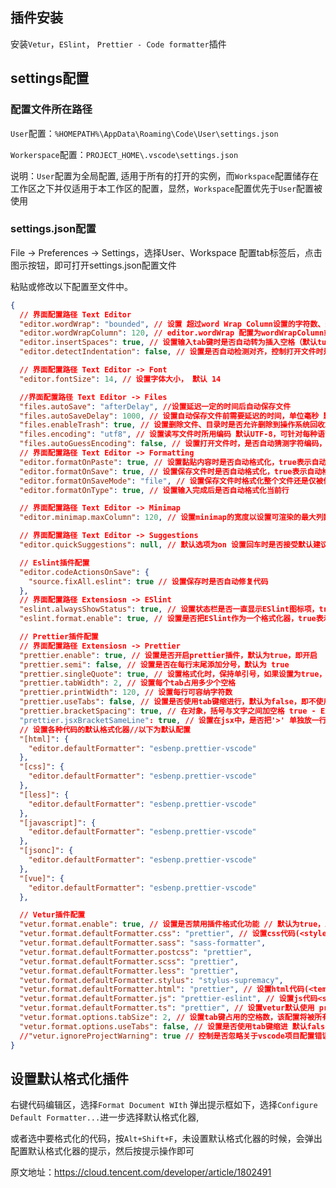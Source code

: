 
## 插件安装

安装`Vetur`，`ESlint`， `Prettier - Code formatter`插件

## settings配置

### 配置文件所在路径

`User`配置：`%HOMEPATH%\AppData\Roaming\Code\User\settings.json`

`Workerspace`配置：`PROJECT_HOME\.vscode\settings.json`

说明：`User`配置为全局配置, 适用于所有的打开的实例，而`Workspace`配置储存在工作区之下并仅适用于本工作区的配置，显然，`Workspace`配置优先于`User`配置被使用

### settings.json配置

File -> Preferences -> Settings，选择User、Workspace 配置tab标签后，点击图示按钮，即可打开settings.json配置文件

<!-- ![配置图]("../../public/assets/jckbl4ecjn.png" 配置图) -->

粘贴或修改以下配置至文件中。

```json
{
  // 界面配置路径 Text Editor
  "editor.wordWrap": "bounded", // 设置 超过word Wrap Column设置的字符数、达到视口最小宽度，时自动换行
  "editor.wordWrapColumn": 120, // editor.wordWrap 配置为wordWrapColumn或者bounded时起作用
  "editor.insertSpaces": true, // 设置输入tab键时是否自动转为插入空格（默认ture，即自动转空格）,当editor.detectIndentation配置为 true 时，该配置项将被自动覆盖
  "editor.detectIndentation": false, // 设置是否自动检测对齐，控制打开文件时是否基于文件内容，自动检测editor.tabSize 和editor.insertSpaces

  // 界面配置路径 Text Editor -> Font
  "editor.fontSize": 14, // 设置字体大小， 默认 14

  //界面配置路径 Text Editor -> Files
  "files.autoSave": "afterDelay", //设置延迟一定的时间后自动保存文件
  "files.autoSaveDelay": 1000, // 设置自动保存文件前需要延迟的时间，单位毫秒 默认1000
  "files.enableTrash": true, // 设置删除文件、目录时是否允许删除到操作系统回收站，默认为true，即允许
  "files.encoding": "utf8", // 设置读写文件时所用编码 默认UTF-8，可针对每种语言进行设置
  "files.autoGuessEncoding": false, // 设置打开文件时，是否自动猜测字符编码，默认false，即不自动猜测，可针对每种语言进行设置
  // 界面配置路径 Text Editor -> Formatting
  "editor.formatOnPaste": true, // 设置黏贴内容时是否自动格式化，true表示自动格式化，需要配置格式化器(formatter)才可使用
  "editor.formatOnSave": true, // 设置保存文件时是否自动格式化，true表示自动格式化,需要配置格式化器(formatter)才可使用
  "editor.formatOnSaveMode": "file", // 设置保存文件时格式化整个文件还是仅被修改处。该配置项仅在 "editor.formatOnPaste" 为 true时生效
  "editor.formatOnType": true, // 设置输入完成后是否自动格式化当前行

  // 界面配置路径 Text Editor -> Minimap
  "editor.minimap.maxColumn": 120, // 设置minimap的宽度以设置可渲染的最大列数，默认120

  // 界面配置路径 Text Editor -> Suggestions
  "editor.quickSuggestions": null, // 默认选项为on 设置回车时是否接受默认建议选项

  // Eslint插件配置
  "editor.codeActionsOnSave": {
    "source.fixAll.eslint": true // 设置保存时是否自动修复代码
  },
  // 界面配置路径 Extensiosn -> ESlint
  "eslint.alwaysShowStatus": true, // 设置状态栏是否一直显示ESlint图标项，true表示一直显示
  "eslint.format.enable": true, // 设置是否把ESlint作为一个格式化器，true表示启用

  // Prettier插件配置
  // 界面配置路径 Extensiosn -> Prettier
  "prettier.enable": true, // 设置是否开启prettier插件，默认为true，即开启
  "prettier.semi": false, // 设置是否在每行末尾添加分号，默认为 true
  "prettier.singleQuote": true, // 设置格式化时，保持单引号，如果设置为true，则单引号会自动变成双引号
  "prettier.tabWidth": 2, // 设置每个tab占用多少个空格
  "prettier.printWidth": 120, // 设置每行可容纳字符数
  "prettier.useTabs": false, // 设置是否使用tab键缩进行，默认为false，即不使用
  "prettier.bracketSpacing": true, // 在对象，括号与文字之间加空格 true - Example: { foo: bar }   false - Example: {foo: bar}， 默认为true
  "prettier.jsxBracketSameLine": true, // 设置在jsx中，是否把'>' 单独放一行，默认为false，即单独放一行
  // 设置各种代码的默认格式化器//以下为默认配置
  "[html]": {
    "editor.defaultFormatter": "esbenp.prettier-vscode"
  },
  "[css]": {
    "editor.defaultFormatter": "esbenp.prettier-vscode"
  },
  "[less]": {
    "editor.defaultFormatter": "esbenp.prettier-vscode"
  },
  "[javascript]": {
    "editor.defaultFormatter": "esbenp.prettier-vscode"
  },
  "[jsonc]": {
    "editor.defaultFormatter": "esbenp.prettier-vscode"
  },
  "[vue]": {
    "editor.defaultFormatter": "esbenp.prettier-vscode"
  },

  // Vetur插件配置
  "vetur.format.enable": true, // 设置是否禁用插件格式化功能 // 默认为true，即开启
  "vetur.format.defaultFormatter.css": "prettier", // 设置css代码(<style>包含的代码块）默认格式化器
  "vetur.format.defaultFormatter.sass": "sass-formatter",
  "vetur.format.defaultFormatter.postcss": "prettier",
  "vetur.format.defaultFormatter.scss": "prettier",
  "vetur.format.defaultFormatter.less": "prettier",
  "vetur.format.defaultFormatter.stylus": "stylus-supremacy",
  "vetur.format.defaultFormatter.html": "prettier", // 设置html代码(<template>包含的代码块)默认格式化器
  "vetur.format.defaultFormatter.js": "prettier-eslint", // 设置js代码<script>包含的代码块）默认格式化器
  "vetur.format.defaultFormatter.ts": "prettier", // 设置vetur默认使用 prettier格式化代码
  "vetur.format.options.tabSize": 2, // 设置tab键占用的空格数，该配置将被所有格式化器继承
  "vetur.format.options.useTabs": false, // 设置是否使用tab键缩进 默认false，即不使用，该配置将被所有格式化器继承
  //"vetur.ignoreProjectWarning": true // 控制是否忽略关于vscode项目配置错误的告警，默认为false，即不忽略
}
```

## 设置默认格式化插件

右键代码编辑区，选择`Format Document WIth` 弹出提示框如下，选择`Configure Default Formatter...`进一步选择默认格式化器,

<!-- ![配置格式化程序]('../../public/assets/19y9yko0eq.png') -->

或者选中要格式化的代码，按`Alt+Shift+F`，未设置默认格式化器的时候，会弹出配置默认格式化器的提示，然后按提示操作即可

原文地址：<https://cloud.tencent.com/developer/article/1802491>
